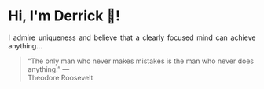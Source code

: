 # Hi, I'm Derrick 👋!
<p align="justify">I admire uniqueness and believe that a clearly focused mind can achieve anything...</p> 
<!-- #quote-start -->
<blockquote>&ldquo;The only man who never makes mistakes is the man who never does anything.&rdquo; &mdash; <footer>Theodore Roosevelt</footer></blockquote>
<!-- #quote-end -->
